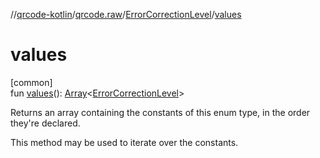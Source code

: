 //[qrcode-kotlin](../../../index.md)/[qrcode.raw](../index.md)/[ErrorCorrectionLevel](index.md)/[values](values.md)

# values

[common]\
fun [values](values.md)(): [Array](https://kotlinlang.org/api/latest/jvm/stdlib/kotlin-stdlib/kotlin/-array/index.html)&lt;[ErrorCorrectionLevel](index.md)&gt;

Returns an array containing the constants of this enum type, in the order they're declared.

This method may be used to iterate over the constants.
